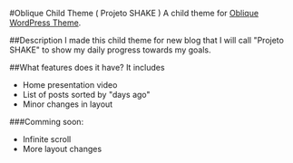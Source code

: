 #Oblique Child Theme ( Projeto SHAKE )
A child theme for [Oblique WordPress Theme](https://wordpress.org/themes/oblique/).

##Description
I made this child theme for new blog that I will call "Projeto SHAKE" to show my daily progress towards my goals.

##What features does it have?
It includes
- Home presentation video
- List of posts sorted by "days ago"
- Minor changes in layout

###Comming soon:
- Infinite scroll
- More layout changes
